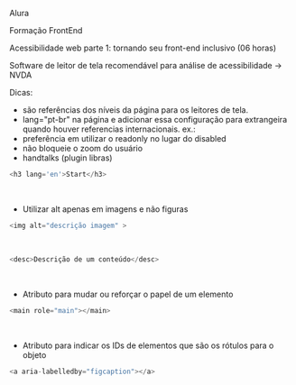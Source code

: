 Alura

Formação FrontEnd</br>

Acessibilidade web parte 1: tornando seu front-end inclusivo (06 horas)</br>

Software de leitor de tela recomendável para análise de acessibilidade -> NVDA

Dicas:
* <h></h> são referências dos níveis da página para os leitores de tela.</br>
* lang="pt-br" na página e adicionar essa configuração para extrangeira quando houver referencias internacionais. ex.:</br>
* preferência em utilizar o readonly no lugar do disabled </br>
* não bloqueie o zoom do usuário
* handtalks (plugin libras)

```js
<h3 lang='en'>Start</h3>
``` 
</br> 

* Utilizar alt apenas em imagens e não figuras 
```js
<img alt="descrição imagem" >
```
</br>  

```js
<desc>Descrição de um conteúdo</desc>
``` 
</br>

* Atributo para mudar ou reforçar o papel de um elemento 
```js
<main role="main"></main>
``` 
</br>

* Atributo para indicar os IDs de elementos que são os rótulos para o objeto 
```js
<a aria-labelledby="figcaption"></a>
``` 
</br>